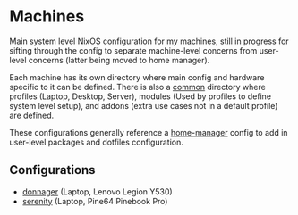 # Machines

Main system level NixOS configuration for my machines, still in progress for sifting through the config to separate machine-level concerns from user-level concerns (latter being moved to home manager).

Each machine has its own directory where main config and hardware specific to it can be defined. There is also a [common](common) directory where profiles (Laptop, Desktop, Server), modules (Used by profiles to define system level setup), and addons (extra use cases not in a default profile) are defined. 

These configurations generally reference a [home-manager](../home-manager) config to add in user-level packages and dotfiles configuration. 

##  Configurations

- [donnager](donnager) (Laptop, Lenovo Legion Y530)
- [serenity](serenity) (Laptop, Pine64 Pinebook Pro)
